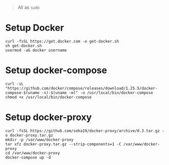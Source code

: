 > All as `sudo`

# Setup Docker

```
curl -fsSL https://get.docker.com -o get-docker.sh
sh get-docker.sh
usermod -aG docker username
```

# Setup docker-compose

```
curl -sL "https://github.com/docker/compose/releases/download/1.25.5/docker-compose-$(uname -s)-$(uname -m)" -o /usr/local/bin/docker-compose
chmod +x /usr/local/bin/docker-compose
```

# Setup docker-proxy

```
curl -fsSL https://github.com/seka19/docker-proxy/archive/0.3.tar.gz -o docker-proxy.tar.gz
mkdir -p /var/www/docker-proxy
tar xfz docker-proxy.tar.gz --strip-components=1 -C /var/www/docker-proxy
cd /var/www/docker-proxy
docker-compose up -d
```